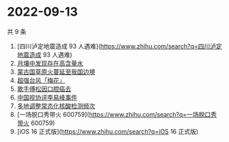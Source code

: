 # 2022-09-13

共 9 条

<!-- BEGIN -->
<!-- 最后更新时间 Tue Sep 13 2022 08:37:48 GMT+0800 (China Standard Time) -->

1. [四川泸定地震造成 93 人遇难](https://www.zhihu.com/search?q=四川泸定地震造成 93 人遇难)
1. [月壤中发现存在高含量水](https://www.zhihu.com/search?q=月壤中发现存在高含量水)
1. [蒙古国草原火蔓延至我国边境](https://www.zhihu.com/search?q=蒙古国草原火蔓延至我国边境)
1. [超强台风「梅花」](https://www.zhihu.com/search?q=超强台风「梅花」)
1. [歌手傅松因口腔癌去](https://www.zhihu.com/search?q=歌手傅松因口腔癌去)
1. [中国视协评李易峰事件](https://www.zhihu.com/search?q=中国视协评李易峰事件)
1. [多地调整常态化核酸检测频次](https://www.zhihu.com/search?q=多地调整常态化核酸检测频次)
1. [一场脱口秀带火 600759](https://www.zhihu.com/search?q=一场脱口秀带火 600759)
1. [iOS 16 正式版](https://www.zhihu.com/search?q=iOS 16 正式版)

<!-- END -->
